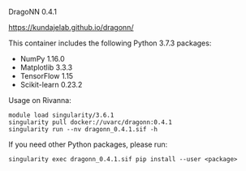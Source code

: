 DragoNN 0.4.1

https://kundajelab.github.io/dragonn/

This container includes the following Python 3.7.3 packages:
- NumPy 1.16.0
- Matplotlib 3.3.3
- TensorFlow 1.15
- Scikit-learn 0.23.2

Usage on Rivanna:
```
module load singularity/3.6.1
singularity pull docker://uvarc/dragonn:0.4.1
singularity run --nv dragonn_0.4.1.sif -h
```

If you need other Python packages, please run:
```
singularity exec dragonn_0.4.1.sif pip install --user <package>
```
